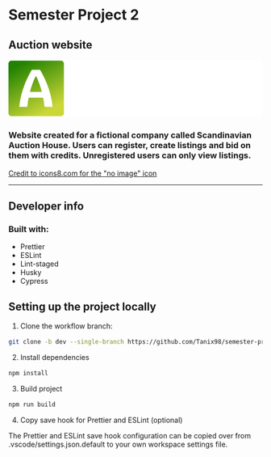 # Semester Project 2

## Auction website

![Markdown Logo](/resources/icons/sah_logo.svg)

### Website created for a fictional company called Scandinavian Auction House. Users can register, create listings and bid on them with credits. Unregistered users can only view listings.

[Credit to icons8.com for the "no image" icon](https://icons8.com/icon/122635/no-image "icons8.com")
___


## Developer info

### Built with:

- Prettier
- ESLint
- Lint-staged
- Husky
- Cypress

## Setting up the project locally

1. Clone the workflow branch:

```bash
git clone -b dev --single-branch https://github.com/Tanix98/semester-project-2
```

2. Install dependencies

```bash
npm install
```

3. Build project

```bash
npm run build
```

4. Copy save hook for Prettier and ESLint (optional) 

The Prettier and ESLint save hook configuration can be copied over from .vscode/settings.json.default to your own workspace settings file.
